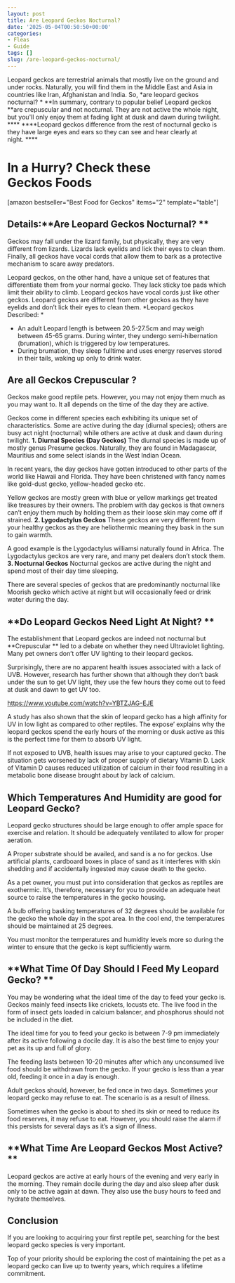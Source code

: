 ```yaml
---
layout: post
title: Are Leopard Geckos Nocturnal?
date: '2025-05-04T00:50:50+00:00'
categories:
- Fleas
- Guide
tags: []
slug: /are-leopard-geckos-nocturnal/
---
```


Leopard geckos are terrestrial animals that mostly live on the ground and under rocks. Naturally, you will find them in the Middle East and Asia in countries like Iran, Afghanistan and India. So,
*are leopard geckos nocturnal? *
**In summary, contrary to popular belief Leopard geckos **are crepuscular and not nocturnal. They are not active the whole night, but you'll only enjoy them at fading light at dusk and dawn during twilight. ****
****Leopard geckos difference from the rest of nocturnal gecko is they have large eyes and ears so they can see and hear clearly at night. ****
# **In a Hurry? Check these Geckos Foods**
[amazon bestseller="Best Food for Geckos" items="2" template="table"]
## Details:**Are Leopard Geckos Nocturnal? **
Geckos may fall under the lizard family, but physically, they are very different from lizards. Lizards lack eyelids and lick their eyes to clean them. Finally, all geckos have vocal cords that allow them to bark as a protective mechanism to scare away predators.

Leopard geckos, on the other hand, have a unique set of features that differentiate them from your normal gecko. They lack sticky toe pads which limit their ability to climb. Leopard geckos have vocal cords just like other geckos. Leopard geckos are different from other geckos as they have eyelids and don’t lick their eyes to clean them.
*Leopard geckos Described: *
- An adult Leopard length is between 20.5-27.5cm and may weigh between 45-65 grams. During winter, they undergo semi-hibernation (brumation), which is triggered by low temperatures.
- During brumation, they sleep fulltime and uses energy reserves stored in their tails, waking up only to drink water.
## **Are all Geckos Crepuscular ?**
Geckos make good reptile pets. However, you may not enjoy them much as you may want to. It all depends on the time of the day they are active.

Geckos come in different species each exhibiting its unique set of characteristics. Some are active during the day (diurnal species); others are busy act night (nocturnal) while others are active at dusk and dawn during twilight.
**1. Diurnal Species (Day Geckos)**
The diurnal species is made up of mostly genus Presume geckos. Naturally, they are found in Madagascar, Mauritius and some select islands in the West Indian Ocean.

In recent years, the day geckos have gotten introduced to other parts of the world like Hawaii and Florida. They have been christened with fancy names like gold-dust gecko, yellow-headed gecko etc.

Yellow geckos are mostly green with blue or yellow markings get treated like treasures by their owners. The problem with day geckos is that owners can’t enjoy them much by holding them as their loose skin may come off if strained.
**2. Lygodactylus Geckos**
These geckos are very different from your healthy geckos as they are heliothermic meaning they bask in the sun to gain warmth.

A good example is the Lygodactylus williamsi naturally found in Africa. The Lygodactylus geckos are very rare, and many pet dealers don’t stock them.
**3. Nocturnal Geckos**
Nocturnal geckos are active during the night and spend most of their day time sleeping.

There are several species of geckos that are predominantly nocturnal like Moorish gecko which active at night but will occasionally feed or drink water during the day.
## **Do Leopard Geckos Need Light At Night? **
The establishment that Leopard geckos are indeed not nocturnal but
**Crepuscular **
led to a debate on whether they need Ultraviolet lighting. Many pet owners don’t offer UV lighting to their leopard geckos.

Surprisingly, there are no apparent health issues associated with a lack of UVB. However, research has further shown that although they don’t bask under the sun to get UV light, they use the few hours they come out to feed at dusk and dawn to get UV too.

https://www.youtube.com/watch?v=YBTZJAG-EJE

A study has also shown that the skin of leopard gecko has a high affinity for UV in low light as compared to other reptiles. The expose’ explains why the leopard geckos spend the early hours of the morning or dusk active as this is the perfect time for them to absorb UV light.

If not exposed to UVB, health issues may arise to your captured gecko. The situation gets worsened by lack of proper supply of dietary Vitamin D. Lack of Vitamin D causes reduced utilization of calcium in their food resulting in a metabolic bone disease brought about by lack of calcium.
## **Which Temperatures And Humidity are good for Leopard Gecko?**
Leopard gecko structures should be large enough to offer ample space for exercise and relation. It should be adequately ventilated to allow for proper aeration.

A Proper substrate should be availed, and sand is a no for geckos. Use artificial plants, cardboard boxes in place of sand as it interferes with skin shedding and if accidentally ingested may cause death to the gecko.

As a pet owner, you must put into consideration that geckos as reptiles are exothermic. It’s, therefore, necessary for you to provide an adequate heat source to raise the temperatures in the gecko housing.

A bulb offering basking temperatures of 32 degrees should be available for the gecko the whole day in the spot area. In the cool end, the temperatures should be maintained at 25 degrees.

You must monitor the temperatures and humidity levels more so during the winter to ensure that the gecko is kept sufficiently warm.
## **What Time Of Day Should I Feed My Leopard Gecko? **
You may be wondering what the ideal time of the day to feed your gecko is. Geckos mainly feed insects like crickets, locusts etc. The live food in the form of insect gets loaded in calcium balancer, and phosphorus should not be included in the diet.

The ideal time for you to feed your gecko is between 7-9 pm immediately after its active following a docile day. It is also the best time to enjoy your pet as its up and full of glory.

The feeding lasts between 10-20 minutes after which any unconsumed live food should be withdrawn from the gecko. If your gecko is less than a year old, feeding it once in a day is enough.

Adult geckos should, however, be fed once in two days. Sometimes your leopard gecko may refuse to eat. The scenario is as a result of illness.

Sometimes when the gecko is about to shed its skin or need to reduce its food reserves, it may refuse to eat. However, you should raise the alarm if this persists for several days as it’s a sign of illness.
## **What Time Are Leopard Geckos Most Active? **
Leopard geckos are active at early hours of the evening and very early in the morning. They remain docile during the day and also sleep after dusk only to be active again at dawn. They also use the busy hours to feed and hydrate themselves.
## **Conclusion**
If you are looking to acquiring your first reptile pet, searching for the best leopard gecko species is very important.

Top of your priority should be exploring the cost of maintaining the pet as a leopard gecko can live up to twenty years, which requires a lifetime commitment.
